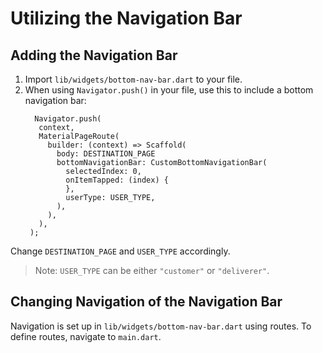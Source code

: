 # Utilizing the Navigation Bar
## Adding the Navigation Bar
1. Import `lib/widgets/bottom-nav-bar.dart` to your file.
2. When using `Navigator.push()` in your file, use this to include a bottom navigation bar:
   ```
     Navigator.push(
      context,
      MaterialPageRoute(
        builder: (context) => Scaffold(
          body: DESTINATION_PAGE
          bottomNavigationBar: CustomBottomNavigationBar(
            selectedIndex: 0,
            onItemTapped: (index) {
            },
            userType: USER_TYPE,
          ),
        ),
      ),
    );
 Change `DESTINATION_PAGE` and `USER_TYPE` accordingly. 
 > Note: `USER_TYPE` can be either `"customer"` or `"deliverer"`.

## Changing Navigation of the Navigation Bar
Navigation is set up in `lib/widgets/bottom-nav-bar.dart` using routes. To define routes, navigate to `main.dart`.

